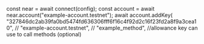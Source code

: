 const near = await connect(config);
const account = await near.account("example-account.testnet");
await account.addKey(
  "327846dc2ab39fa0bd5474fd636306fff6f16c4f92d2c16f23fd2a8f9a3cea10", //
  "example-account.testnet", // 
  "example_method", //allowance key can use to call methods (optional)
